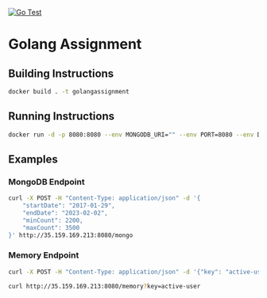 [![Go Test](https://github.com/BarkinBalci/golangassignment/actions/workflows/test.yml/badge.svg)](https://github.com/BarkinBalci/golangassignment/actions/workflows/test.yml)

# Golang Assignment

## Building Instructions

```bash
docker build . -t golangassignment
```

## Running Instructions

```bash
docker run -d -p 8080:8080 --env MONGODB_URI="" --env PORT=8080 --env DB_NAME="" golangassignment
```

## Examples

### MongoDB Endpoint

```bash
curl -X POST -H "Content-Type: application/json" -d '{
    "startDate": "2017-01-29",
    "endDate": "2023-02-02",
    "minCount": 2200,
    "maxCount": 3500
}' http://35.159.169.213:8080/mongo
```

### Memory Endpoint

```bash
curl -X POST -H "Content-Type: application/json" -d '{"key": "active-user", "value": "john-doe"}' http://35.159.169.213:8080/memory
```
```bash
curl http://35.159.169.213:8080/memory?key=active-user
```